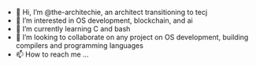 - 👋 Hi, I’m @the-architechie, an architect transitioning to tecj
- 👀 I’m interested in OS development, blockchain, and ai
- 🌱 I’m currently learning C and bash
- 💞️ I’m looking to collaborate on any project on OS development, building compilers and programming languages
- 📫 How to reach me ...

<!---
the-architechie/the-architechie is a ✨ special ✨ repository because its `README.md` (this file) appears on your GitHub profile.
You can click the Preview link to take a look at your changes.
--->
